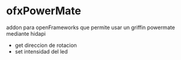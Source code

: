 ofxPowerMate
============
addon para openFrameworks que permite usar un griffin powermate mediante hidapi

- get direccion de rotacion
- set intensidad del led
